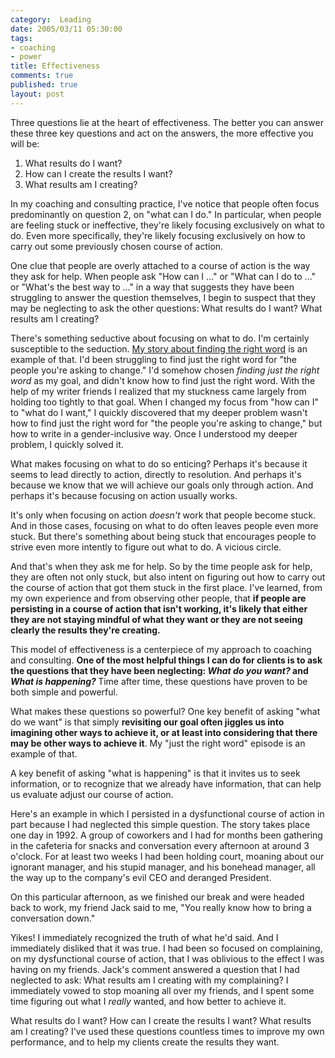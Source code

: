 ```yaml
--- 
category:  Leading
date: 2005/03/11 05:30:00
tags: 
- coaching
- power
title: Effectiveness
comments: true
published: true
layout: post
---
```


<p>Three questions lie at the heart of effectiveness.  The better you can answer these three key questions and act on the answers, the more effective you will be:</p>
<ol>
<li>What results do I want?</li>
<li>How can I create the results I want?</li>
<li>What results am I creating?</li>
</ol>
<p>In my coaching and consulting practice, I've notice that people often focus predominantly on question 2, on "what can I do."  In particular, when people are feeling stuck or ineffective, they're likely focusing exclusively on what to do.  Even more specifically, they're likely focusing exclusively on how to carry out some previously chosen course of action.</p>
<p>One clue that people are overly attached to a course of action is the way they ask for help.  When people ask "How can I ..." or "What can I do to ..." or "What's the best way to ..." in a way that suggests they have been struggling to answer the question themselves, I begin to suspect that they may be neglecting to ask the other questions:  What results do I want?  What results am I creating?</p>
<p>There's something seductive about focusing on what to do.  I'm certainly susceptible to the seduction.  <a href="/cwd/2004/03/needs_and_wants.html">My story about finding the right word</a> is an example of that.  I'd been struggling to find just the right word for "the people you're asking to change."  I'd somehow chosen <em>finding just the right word</em> as my goal, and didn't know how to find just the right word.  With the help of my writer friends I realized that my stuckness came largely from holding too tightly to that goal.  When I changed my focus from "how can I" to "what do I want," I quickly discovered that my deeper problem wasn't how to find just the right word for "the people you're asking to change," but how to write in a gender-inclusive way.  Once I understood my deeper problem, I quickly solved it.</p>
<p>What makes focusing on what to do so enticing?  Perhaps it's because it seems to lead directly to action, directly to resolution.  And perhaps it's because we know that we will achieve our goals only through action.  And perhaps it's because focusing on action usually works.</p>
<p>It's only when focusing on action <em>doesn't</em> work that people become stuck.  And in those cases, focusing on what to do often leaves people even more stuck.  But there's something about being stuck that encourages people to strive even more intently to figure out what to do.  A vicious circle.</p>
<p>And that's when they ask me for help.  So by the time people ask for help, they are often not only stuck, but also intent on figuring out how to carry out the course of action that got them stuck in the first place.  I've learned, from my own experience and from observing other people, that <strong>if people are persisting in a course of action that isn't working, it's likely that either they are not staying mindful of what they want or they are not seeing clearly the results they're creating.</strong>
</p>
<p>This model of effectiveness is a centerpiece of my approach to coaching and consulting.  <strong>One of the most helpful things I can do for clients is to ask the questions that they have been neglecting:  <em>What do you want?</em> and <em>What is happening?</em>
</strong>  Time after time, these questions have proven to be both simple and powerful.</p>
<p>What makes these questions so powerful?  One key benefit of asking "what do we want" is that simply <strong>revisiting our goal often jiggles us into imagining other ways to achieve it, or at least into considering that there may be other ways to achieve it</strong>.  My "just the right word" episode is an example of that.</p>
<p>A key benefit of asking "what is happening" is that it invites us to seek information, or to recognize that we already have information, that can help us evaluate adjust our course of action.</p>
<p>Here's an example in which I persisted in a dysfunctional course of action in part because I had neglected this simple question.  The story takes place one day in 1992.  A group of coworkers and I had for months been gathering in the cafeteria for snacks and conversation every afternoon at around 3 o'clock.  For at least two weeks I had been holding court, moaning about our ignorant manager, and his stupid manager, and his bonehead manager, all the way up to the company's evil CEO and deranged President.</p>
<p>On this particular afternoon, as we finished our break and were headed back to work, my friend Jack said to me, "You really know how to bring a conversation down."</p>
<p>Yikes!  I immediately recognized the truth of what he'd said. And I immediately disliked that it was true.  I had been so focused on complaining, on my dysfunctional course of action, that I was oblivious to the effect I was having on my friends.  Jack's comment answered a question that I had neglected to ask:  What results am I creating with my complaining?  I immediately vowed to stop moaning all over my friends, and I spent some time figuring out what I <em>really</em> wanted, and how better to achieve it.</p>
<p>What results do I want?  How can I create the results I want?  What results am I creating?  I've used these questions countless times to improve my own performance, and to help my clients create the results they want.</p>

